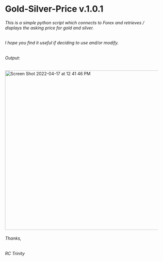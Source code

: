 # Gold-Silver-Price v.1.0.1

###### This is a simple python script which connects to Forex and retrieves / displays the asking price for gold and silver.

###### I hope you find it useful if deciding to use and/or modify. 

###### Output:
<img width="526" alt="Screen Shot 2022-04-17 at 12 41 46 PM" src="https://user-images.githubusercontent.com/103879453/163726133-4a7ea2d6-22be-48ac-b95d-35667a16227e.png">

###### Thanks,
###### RC Trinity


